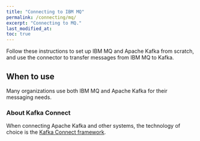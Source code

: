 ```yaml
---
title: "Connecting to IBM MQ"
permalink: /connecting/mq/
excerpt: "Connecting to MQ."
last_modified_at: 
toc: true
---
```


Follow these instructions to set up IBM MQ and Apache Kafka from scratch, and use the connector to transfer messages from IBM MQ to Kafka.

## When to use

Many organizations use both IBM MQ and Apache Kafka for their messaging needs.

### About Kafka Connect

When connecting Apache Kafka and other systems, the technology of choice is the [Kafka Connect framework](https://kafka.apache.org/documentation/#connect).

